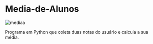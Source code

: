 # Media-de-Alunos
![mediaa](https://user-images.githubusercontent.com/121234114/217282041-dcc62c77-e7dd-4a0c-8c92-7f806f986e46.png)

Programa em Python que coleta duas notas do usuário e calcula a sua média.
